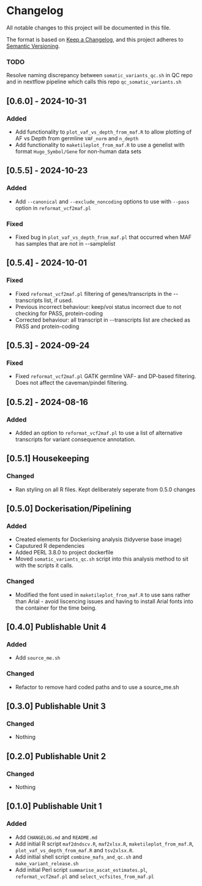 # Changelog
All notable changes to this project will be documented in this file.

The format is based on [Keep a Changelog](https://keepachangelog.com/en/1.0.0/),
and this project adheres to [Semantic Versioning](https://semver.org/spec/v2.0.0.html).

### TODO 
Resolve naming discrepancy between `somatic_variants_qc.sh` in QC repo and in nextflow pipeline which calls this repo `qc_somatic_variants.sh`

## [0.6.0] - 2024-10-31
### Added
- Add functionality to `plot_vaf_vs_depth_from_maf.R` to allow plotting of AF vs Depth from germline `VAF_norm` and `n_depth`
- Add functionality to `maketileplot_from_maf.R` to use a genelist with format `Hugo_Symbol/Gene` for non-human data sets

## [0.5.5] - 2024-10-23
### Added
- Add `--canonical` and `--exclude_noncoding` options to use with `--pass` option in `reformat_vcf2maf.pl`
### Fixed
- Fixed bug in `plot_vaf_vs_depth_from_maf.pl` that occurred when MAF has samples that are not in --samplelist

## [0.5.4] - 2024-10-01
### Fixed
- Fixed `reformat_vcf2maf.pl` filtering of genes/transcripts in the --transcripts list, if used.
- Previous incorrect behaviour: keep/voi status incorrect due to not checking for PASS, protein-coding
- Corrected behaviour: all transcript in --transcripts list are checked as PASS and protein-coding

## [0.5.3] - 2024-09-24
### Fixed
- Fixed `reformat_vcf2maf.pl` GATK germline VAF- and DP-based filtering. Does not affect the caveman/pindel filtering.

## [0.5.2] - 2024-08-16
### Added
- Added an option to `reformat_vcf2maf.pl` to use a list of alternative transcripts for variant consequence annotation.

## [0.5.1] Housekeeping
### Changed
- Ran styling on all R files. Kept deliberately seperate from 0.5.0 changes

## [0.5.0] Dockerisation/Pipelining
### Added 
- Created elements for Dockerising analysis (tidyverse base image)
- Caputured R dependencies
- Added PERL 3.8.0 to project dockerfile
- Moved `somatic_variants_qc.sh` script into this analysis method to sit with the scripts it calls.
### Changed 
- Modified the font used in `maketileplot_from_maf.R` to use sans rather than Arial - avoid liscencing issues and having to install Arial fonts into the container for the time being. 


## [0.4.0] Publishable Unit 4
### Added
- Add `source_me.sh`

### Changed
- Refactor to remove hard coded paths and to use a source_me.sh

## [0.3.0] Publishable Unit 3
### Changed
- Nothing

## [0.2.0] Publishable Unit 2
### Changed
- Nothing

## [0.1.0] Publishable Unit 1
### Added
- Add `CHANGELOG.md` and `README.md`
- Add initial R script `maf2dndscv.R`, `maf2xlsx.R`, `maketileplot_from_maf.R`,
`plot_vaf_vs_depth_from_maf.R` and `tsv2xlsx.R`.
- Add initial shell script `combine_mafs_and_qc.sh` and `make_variant_release.sh`
- Add initial Perl script `summarise_ascat_estimates.pl`, `reformat_vcf2maf.pl` and `select_vcfsites_from_maf.pl`
